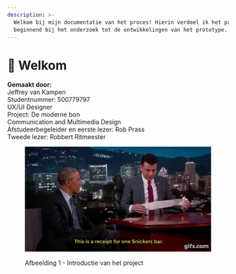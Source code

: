 ```yaml
---
description: >-
  Welkom bij mijn documentatie van het proces! Hierin verdeel ik het proces
  beginnend bij het onderzoek tot de ontwikkelingen van het prototype.
---
```


# 👋 Welkom

**Gemaakt door:**\
Jeffrey van Kampen\
Studentnummer: 500779797 \
UX/UI Designer\
Project: De moderne bon\
Communication and Multimedia Design\
Afstudeerbegeleider en eerste lezer: Rob Prass\
Tweede lezer: Robbert Ritmeester



<figure><img src=".gitbook/assets/J6RMGJ.gif" alt=""><figcaption><p>Afbeelding 1 - Introductie van het project</p></figcaption></figure>
